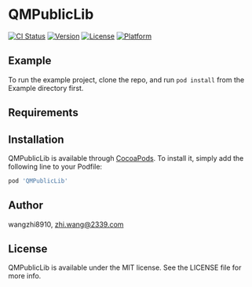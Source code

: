 # QMPublicLib

[![CI Status](https://img.shields.io/travis/wangzhi8910/QMPublicLib.svg?style=flat)](https://travis-ci.org/wangzhi8910/QMPublicLib)
[![Version](https://img.shields.io/cocoapods/v/QMPublicLib.svg?style=flat)](https://cocoapods.org/pods/QMPublicLib)
[![License](https://img.shields.io/cocoapods/l/QMPublicLib.svg?style=flat)](https://cocoapods.org/pods/QMPublicLib)
[![Platform](https://img.shields.io/cocoapods/p/QMPublicLib.svg?style=flat)](https://cocoapods.org/pods/QMPublicLib)

## Example

To run the example project, clone the repo, and run `pod install` from the Example directory first.

## Requirements

## Installation

QMPublicLib is available through [CocoaPods](https://cocoapods.org). To install
it, simply add the following line to your Podfile:

```ruby
pod 'QMPublicLib'
```

## Author

wangzhi8910, zhi.wang@2339.com

## License

QMPublicLib is available under the MIT license. See the LICENSE file for more info.
